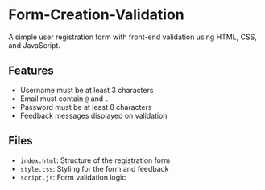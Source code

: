 # Form-Creation-Validation

A simple user registration form with front-end validation using HTML, CSS, and JavaScript.

## Features

- Username must be at least 3 characters
- Email must contain `@` and `.`
- Password must be at least 8 characters
- Feedback messages displayed on validation

## Files

- `index.html`: Structure of the registration form
- `style.css`: Styling for the form and feedback
- `script.js`: Form validation logic
